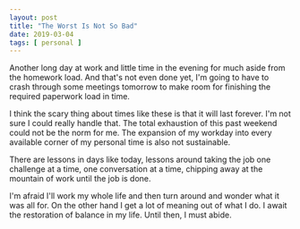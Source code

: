 ```yaml
---
layout: post
title: "The Worst Is Not So Bad"
date: 2019-03-04
tags: [ personal ]
---
```


Another long day at work and little time in the evening for much aside from the
homework load. And that's not even done yet, I'm going to have to crash through
some meetings tomorrow to make room for finishing the required paperwork load
in time.

I think the scary thing about times like these is that it will last forever. I'm
not sure I could really handle that. The total exhaustion of this past weekend
could not be the norm for me. The expansion of my workday into every available
corner of my personal time is also not sustainable.

There are lessons in days like today, lessons around taking the job one
challenge at a time, one conversation at a time, chipping away at the mountain
of work until the job is done.

I'm afraid I'll work my whole life and then turn around and wonder what it was
all for. On the other hand I get a lot of meaning out of what I do. I await
the restoration of balance in my life. Until then, I must abide.

